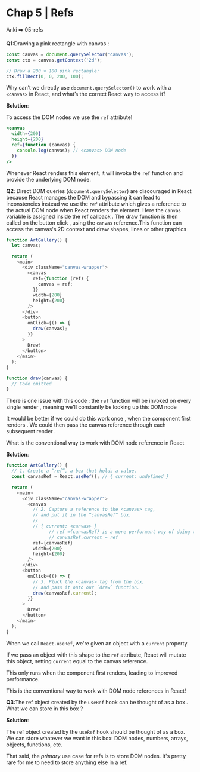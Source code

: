 # Chap 5 | Refs

Anki ➡️ 05-refs

**Q1**:Drawing a pink rectangle with canvas :

```js 
const canvas = document.querySelector('canvas');
const ctx = canvas.getContext('2d');

// Draw a 200 × 100 pink rectangle:
ctx.fillRect(0, 0, 200, 100);
```

 Why can’t we directly use `document.querySelector()` to work with a `<canvas>` in React, and what’s the correct React way to access it?



**Solution**:

To access the DOM nodes we use  the `ref` attribute!

```jsx
<canvas
  width={200}
  height={200}
  ref={function (canvas) {
    console.log(canvas); // <canvas> DOM node
  }}
/>
```

Whenever React renders this element, it will invoke the `ref` function and provide the underlying DOM node.

**Q2**: Direct DOM queries (`document.querySelector`) are discouraged in React because React manages the DOM and bypassing it can lead to inconstencies instead we use the `ref` attribute which gives a reference to the actual DOM node when React renders the element. Here the `canvas` variable is assigned inside the ref callback . The draw function is then called on the button click , using the `canvas` reference.This function can access the canvas's 2D context and draw shapes, lines or other graphics  

```js
function ArtGallery() {
  let canvas;

  return (
    <main>
      <div className="canvas-wrapper">
        <canvas
          ref={function (ref) {
            canvas = ref;
          }}
          width={200}
          height={200}
        />
      </div>
      <button
        onClick={() => {
          draw(canvas);
        }}
      >
        Draw!
      </button>
    </main>
  );
}

function draw(canvas) {
  // Code omitted
}
```

There is one issue with this code : the `ref` function will be invoked on every single render , meaning we'll constantly be looking up this DOM node 

It would be better if we could do this work once , when the component first renders . We could then pass the canvas reference through each subsequent render . 

What is the conventional way to work with DOM node reference in React

**Solution**:

```js
function ArtGallery() {
  // 1. Create a “ref”, a box that holds a value.
  const canvasRef = React.useRef(); // { current: undefined }

  return (
    <main>
      <div className="canvas-wrapper">
        <canvas
          // 2. Capture a reference to the <canvas> tag,
          // and put it in the “canvasRef” box.
          //
          // { current: <canvas> }
    			// ref ={canvasRef} is a more performant way of doing the following
    			// canvasRef.current = ref 
          ref={canvasRef}
          width={200}
          height={200}
        />
      </div>
      <button
        onClick={() => {
          // 3. Pluck the <canvas> tag from the box,
          // and pass it onto our `draw` function.
          draw(canvasRef.current);
        }}
      >
        Draw!
      </button>
    </main>
  );
}
```

When we call `React.useRef`, we're given an object with a `current` property.

If we pass an object with this shape to the `ref` attribute, React will mutate this object, setting `current` equal to the canvas reference.

This only runs when the component first renders, leading to improved performance.

This is the conventional way to work with DOM node references in React!

**Q3**:The ref object created by the `useRef` hook can be thought of as a box . What we can store in this box ? 

**Solution**:

The ref object created by the `useRef` hook should be thought of as a box. We can store whatever we want in  this box: DOM nodes, numbers, arrays, objects, functions, etc.

That said, the *primary* use case for refs is to store DOM nodes. It's pretty rare for me to need to store anything else in a ref.